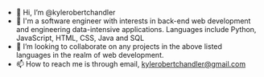 - 👋 Hi, I’m @kylerobertchandler
- 👀 I'm a software engineer with interests in back-end web development and engineering data-intensive applications. Languages include Python, JavaScript, HTML, CSS, Java and SQL
- 💞️ I’m looking to collaborate on any projects in the above listed languages in the realm of web development.
- 📫 How to reach me is through email, kylerobertchandler@gmail.com
